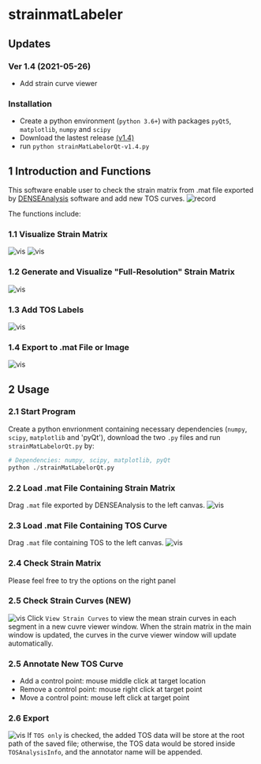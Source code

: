 # strainmatLabeler
## Updates
### Ver 1.4 (2021-05-26)
- Add strain curve viewer

### Installation
- Create a python environment (`python 3.6+`) with packages `pyQt5`, `matplotlib`, `numpy` and `scipy`
- Download the lastest release [(v1.4)](https://github.com/jr-xing/strainmatLabeler/files/6549623/strainMatLabelor-v1.4.zip)
- run `python strainMatLabelorQt-v1.4.py`

## 1 Introduction and Functions
This software enable user to check the strain matrix from .mat file exported by [DENSEAnalysis](https://github.com/denseanalysis/denseanalysis) software and add new TOS curves.
![record](./imgs/record_small.gif)

The functions include:
### 1.1 Visualize Strain Matrix
![vis](./imgs/loaded.png)
![vis](./imgs/view_3D.png)
### 1.2 Generate and Visualize "Full-Resolution" Strain Matrix
![vis](./imgs/loaded_full_res.png)
### 1.3 Add TOS Labels
![vis](./imgs/add_points.png)
### 1.4 Export to .mat File or Image
![vis](./imgs/export_mat.png)

## 2 Usage
### 2.1 Start Program
Create a python envrionment containing necessary dependencies (`numpy`, `scipy`, `matplotlib` and 'pyQt'), download the two `.py` files and run `strainMatLabelorQt.py` by:
```python
# Dependencies: numpy, scipy, matplotlib, pyQt
python ./strainMatLabelorQt.py
```
### 2.2 Load .mat File Containing Strain Matrix
Drag `.mat` file exported by DENSEAnalysis to the left canvas.
![vis](./imgs/drag_to_load.png)
### 2.3 Load .mat File Containing TOS Curve
Drag `.mat` file containing TOS to the left canvas.
![vis](./imgs/tos_loaded.png)
### 2.4 Check Strain Matrix
Please feel free to try the options on the right panel
### 2.5 Check Strain Curves (NEW)
![vis](./imgs/strain_curve_viewer.png)
Click `View Strain Curves` to view the mean strain curves in each segment in a new cuvre viewer window. When the strain matrix in the main window is updated, the curves in the curve viewer window will update automatically.

### 2.5 Annotate New TOS Curve
- Add a control point: mouse middle click at target location
- Remove a control point: mouse right click at target point
- Move a control point: mouse left click at target point
### 2.6 Export
![vis](./imgs/export_mat.png)
If `TOS only` is checked, the added TOS data will be store at the root path of the saved file; otherwise, the TOS data would be stored inside `TOSAnalysisInfo`, and the annotator name will be appended. 
